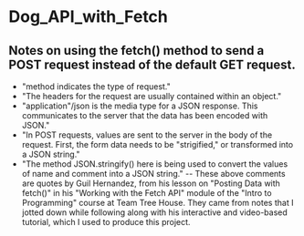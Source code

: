 # Dog_API_with_Fetch

## Notes on using the fetch() method to send a POST request instead of the default GET request.

- "method indicates the type of request."
- "The headers for the request are usually contained within an object."
- "application"/json is the media type for a JSON response. This communicates to the server that the data has been encoded with JSON."
- "In POST requests, values are sent to the server in the body of the request. First, the form data needs to be "strigified," or transformed into a JSON string."
- "The method JSON.stringify() here is being used to convert the values of name and comment into a JSON string."
  -- These above comments are quotes by Guil Hernandez, from his lesson on "Posting Data with fetch()" in his "Working with the Fetch API" module of the "Intro to Programming" course at Team Tree House. They came from notes that I jotted down while following along with his interactive and video-based tutorial, which I used to produce this project.
